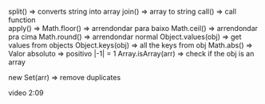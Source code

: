 split() => converts string into array
join() =>  array to string
call() => call function  
apply() => 
Math.floor() => arrendondar para baixo
Math.ceil() => arrendondar pra cima
Math.round() => arrendondar normal 
Object.values(obj) => get values from objects
Object.keys(obj) => all the keys from obj
Math.abs() => Valor absoluto => positivo |-1| = 1
Array.isArray(arr) => check if the obj is an array

new Set(arr) => remove duplicates



video 2:09

